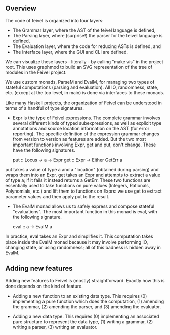 Overview
--------

The code of feivel is organized into four layers:

* The Grammar layer, where the AST of the feivel language is defined,
* The Parsing layer, where (surprise!) the parser for the feivel language is defined,
* The Evaluation layer, where the code for reducing ASTs is defined, and
* The Interface layer, where the GUI and CLI are defined.

We can visualize these layers - literally - by calling "make vis" in the project root. This uses graphmod to build an SVG representation of the tree of modules in the Feivel project.

We use custom monads, ParseM and EvalM, for managing two types of stateful computations (parsing and evaluation). All IO, randomness, state, etc. (except at the top level, in main) is done via interfaces to these monads.

Like many Haskell projects, the organization of Feivel can be understood in terms of a handful of type signatures.

* Expr is the type of Feivel expressions. The complete grammar involves several different kinds of typed subexpressions, as well as explicit type annotations and source location information on the AST (for error reporting). The specific definition of the expression grammar changes from version to version as features are added. But the two most important functions involving Expr, get and put, don't change. These have the following signatures.

    put :: Locus -> a -> Expr
    get :: Expr -> Either GetErr a

put takes a value of type a and a "location" (obtained during parsing) and wraps them into an Expr. get takes an Expr and attempts to extract a value of type a; if it fails it instead returns a GetErr. These two functions are essentially used to take functions on pure values (Integers, Rationals, Polynomials, etc.) and lift them to functions on Exprs: we use get to extract parameter values and then apply put to the result.

* The EvalM monad allows us to safely express and compose stateful "evaluations". The most important function in this monad is eval, with the following signature.

    eval :: a -> EvalM a

In practice, eval takes an Expr and simplifies it. This computation takes place inside the EvalM monad because it may involve performing IO, changing state, or using randomness; all of this badness is hidden away in EvalM.


Adding new features
-------------------

Adding new features to Feivel is (mostly) straightforward. Exactly how this is done depends on the kind of feature.

* Adding a new function to an existing data type. This requires (0) implementing a pure function which does the computation, (1) amending the grammar, (2) amending the parser, and (3) amending the evaluator.

* Adding a new data type. This requires (0) implementing an associated pure structure to represent the data type, (1) writing a grammar, (2) writing a parser, (3) writing an evaluator.
